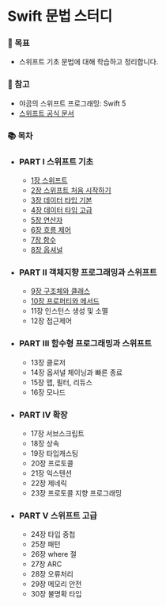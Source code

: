 # Swift 문법 스터디

### 📌 목표 
- 스위프트 기초 문법에 대해 학습하고 정리합니다.

### 📕 참고 
- 야곰의 스위프트 프로그래밍: Swift 5
- [스위프트 공식 문서](https://docs.swift.org/swift-book/LanguageGuide/TheBasics.html)

### 📚 목차
- ### PART I 스위프트 기초
    - [1장 스위프트](https://hyejikim.notion.site/1-bc3673babe62430ca4f56d8faa66f632)
    - [2장 스위프트 처음 시작하기](https://hyejikim.notion.site/2-27610a8cb17e4b9d88fae17823f94b4f)
    - [3장 데이터 타입 기본](https://hyejikim.notion.site/3-29125bd3384d41c0b651b8ffae3a31d0)
    - [4장 데이터 타입 고급](https://hyejikim.notion.site/4-d7ec56bf11dd4b29894d9140dcdd6606)
    - [5장 연산자](https://hyejikim.notion.site/5-b523d5c3348e480cbf7c0e5899d15e1e)
    - [6장 흐름 제어](https://hyejikim.notion.site/6-e2950dba461947bf8bbd6277d61dd30c)
    - [7장 함수](https://hyejikim.notion.site/7-b69a648b79c540449338014d429d010c)
    - [8장 옵셔널](https://hyejikim.notion.site/8-3c65d14983734f90a0c57b1c45858f00)


- ### PART II 객체지향 프로그래밍과 스위프트
    - [9장 구조체와 클래스](https://hyejikim.notion.site/9-9126d5e521ce4eeda83184856349399c)
    - [10장 프로퍼티와 메서드](https://hyejikim.notion.site/10-2d7df9168b724dd386e63dd25a49afa0)
    - 11장 인스턴스 생성 및 소멸
    - 12장 접근제어


- ### PART III 함수형 프로그래밍과 스위프트
    - 13장 클로저
    - 14장 옵셔널 체이닝과 빠른 종료
    - 15장 맵, 필터, 리듀스
    - 16장 모나드


- ### PART IV 확장
    - 17장 서브스크립트
    - 18장 상속
    - 19장 타입캐스팅
    - 20장 프로토콜
    - 21장 익스텐션
    - 22장 제네릭
    - 23장 프로토콜 지향 프로그래밍


- ### PART V 스위프트 고급
    - 24장 타입 중첩
    - 25장 패턴
    - 26장 where 절
    - 27장 ARC
    - 28장 오류처리
    - 29장 메모리 안전
    - 30장 불명확 타입

